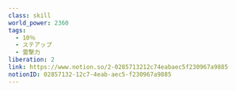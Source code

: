 ```yaml
---
class: skill
world_power: 2360
tags:
  - 10％
  - ステアップ
  - 霊撃力
liberation: 2
link: https://www.notion.so/2-0285713212c74eabaec5f230967a9885
notionID: 02857132-12c7-4eab-aec5-f230967a9885
---
```


